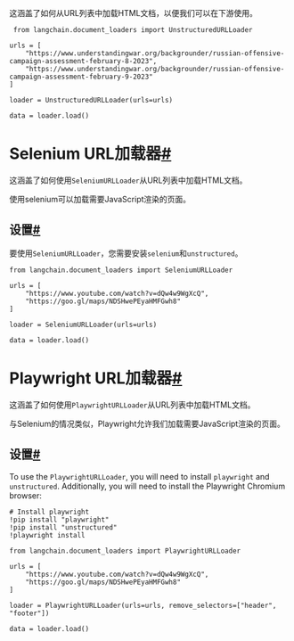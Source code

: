 

这涵盖了如何从URL列表中加载HTML文档，以便我们可以在下游使用。

```
 from langchain.document_loaders import UnstructuredURLLoader

```

```
urls = [
    "https://www.understandingwar.org/backgrounder/russian-offensive-campaign-assessment-february-8-2023",
    "https://www.understandingwar.org/backgrounder/russian-offensive-campaign-assessment-february-9-2023"
]

```

```
loader = UnstructuredURLLoader(urls=urls)

```

```
data = loader.load()

```

Selenium URL加载器[#](#selenium-url-loader "永久链接")
===============================================

这涵盖了如何使用`SeleniumURLLoader`从URL列表中加载HTML文档。

使用selenium可以加载需要JavaScript渲染的页面。

设置[#](#setup "永久链接")
--------------------

要使用`SeleniumURLLoader`，您需要安装`selenium`和`unstructured`。

```
from langchain.document_loaders import SeleniumURLLoader

```

```
urls = [
    "https://www.youtube.com/watch?v=dQw4w9WgXcQ",
    "https://goo.gl/maps/NDSHwePEyaHMFGwh8"
]

```

```
loader = SeleniumURLLoader(urls=urls)

```

```
data = loader.load()

```

Playwright URL加载器[#](#playwright-url-loader "永久链接")
===================================================

这涵盖了如何使用`PlaywrightURLLoader`从URL列表中加载HTML文档。

与Selenium的情况类似，Playwright允许我们加载需要JavaScript渲染的页面。

设置[#](#id1 "永久链接")
------------------

To use the `PlaywrightURLLoader`, you will need to install `playwright` and `unstructured`. Additionally, you will need to install the Playwright Chromium browser:

```
# Install playwright
!pip install "playwright"
!pip install "unstructured"
!playwright install

```

```
from langchain.document_loaders import PlaywrightURLLoader

```

```
urls = [
    "https://www.youtube.com/watch?v=dQw4w9WgXcQ",
    "https://goo.gl/maps/NDSHwePEyaHMFGwh8"
]

```

```
loader = PlaywrightURLLoader(urls=urls, remove_selectors=["header", "footer"])

```

```
data = loader.load()

```

